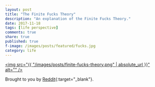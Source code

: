 ```yaml
---
layout: post
title: "The Finite Fucks Theory"
description: "An explanation of the Finite Fucks Theory."
date: 2017-11-18
tags: [life perspective]
comments: true
share: true
published: true
f-image: /images/posts/featured/fucks.jpg
category: life
---
```



<a href="#" class="image main"><img src="{{ "/images/posts/finite-fucks-theory.png" | absolute_url }}" alt="" /></a>


Brought to you by [Reddit](https://www.reddit.com/r/AskReddit/comments/6n2g3j/what_part_of_aging_do_you_wish_someone_had_warned/){:target="_blank"}.
